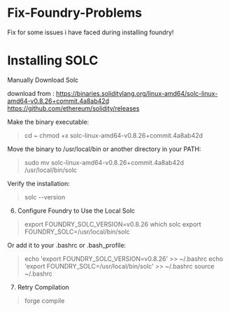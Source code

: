# Fix-Foundry-Problems
Fix for some issues i have faced during installing foundry!

# Installing SOLC
Manually Download Solc

download from : 
https://binaries.soliditylang.org/linux-amd64/solc-linux-amd64-v0.8.26+commit.4a8ab42d
https://github.com/ethereum/solidity/releases

Make the binary executable:
> cd ~
> chmod +x solc-linux-amd64-v0.8.26+commit.4a8ab42d

Move the binary to /usr/local/bin or another directory in your PATH:
> sudo mv solc-linux-amd64-v0.8.26+commit.4a8ab42d /usr/local/bin/solc

Verify the installation:
> solc --version

6. Configure Foundry to Use the Local Solc
> export FOUNDRY_SOLC_VERSION=v0.8.26
> which solc
export FOUNDRY_SOLC=/usr/local/bin/solc

Or add it to your .bashrc or .bash_profile:
> echo 'export FOUNDRY_SOLC_VERSION=v0.8.26' >> ~/.bashrc
> echo 'export FOUNDRY_SOLC=/usr/local/bin/solc' >> ~/.bashrc
> source ~/.bashrc

7. Retry Compilation
> forge compile


